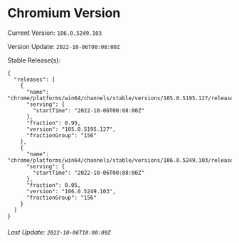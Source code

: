 # Chromium Version

Current Version: `106.0.5249.103`

Version Update: `2022-10-06T00:08:00Z`

Stable Release(s):
```
{
  "releases": [
    {
      "name": "chrome/platforms/win64/channels/stable/versions/105.0.5195.127/releases/1665014880",
      "serving": {
        "startTime": "2022-10-06T00:08:00Z"
      },
      "fraction": 0.95,
      "version": "105.0.5195.127",
      "fractionGroup": "156"
    },
    {
      "name": "chrome/platforms/win64/channels/stable/versions/106.0.5249.103/releases/1665014880",
      "serving": {
        "startTime": "2022-10-06T00:08:00Z"
      },
      "fraction": 0.05,
      "version": "106.0.5249.103",
      "fractionGroup": "156"
    }
  ]
}
```

###### Last Update: `2022-10-06T18:00:09Z`
